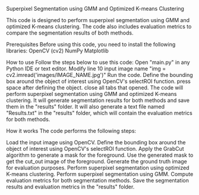 Superpixel Segmentation using GMM and Optimized K-means Clustering

This code is designed to perform superpixel segmentation using GMM and optimized K-means clustering.
The code also includes evaluation metrics to compare the segmentation results of both methods.

Prerequisites
    Before using this code, you need to install the following libraries:
        OpenCV (cv2)
        NumPy
        Matplotlib

How to use
Follow the steps below to use this code:
    Open "main.py" in any Python IDE or text editor.
    Modify line 10 input image name "img = cv2.imread('images/IMAGE_NAME.jpg')"
    Run the code.
    Define the bounding box around the object of interest using OpenCV's selectROI function.
    press space after defining the object.
    close all tabs that opened.
    The code will perform superpixel segmentation using GMM and optimized K-means clustering.
    It will generate segmentation results for both methods and save them in the "results" folder.
    It will also generate a text file named "Results.txt" in the "results" folder, which will contain the evaluation metrics for both methods.

How it works
The code performs the following steps:

Load the input image using OpenCV.
Define the bounding box around the object of interest using OpenCV's selectROI function.
Apply the GrabCut algorithm to generate a mask for the foreground.
Use the generated mask to get the cut_out image of the foreground.
Generate the ground truth image for evaluation purposes.
Perform superpixel segmentation using optimized K-means clustering.
Perform superpixel segmentation using GMM.
Compute evaluation metrics for both segmentation methods.
Save the segmentation results and evaluation metrics in the "results" folder.